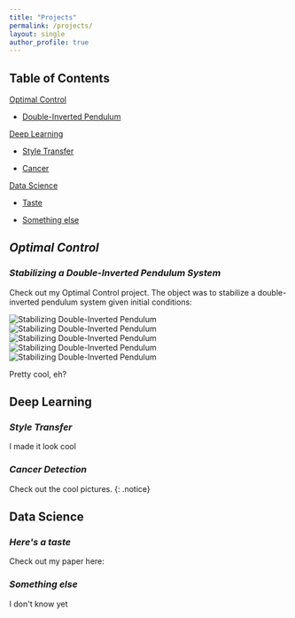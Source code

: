 ```yaml
---
title: "Projects"
permalink: /projects/
layout: single
author_profile: true
---
```


## Table of Contents
[Optimal Control](#optimal-control)

* [Double-Inverted Pendulum](#stabilizing-a-double-inverted-pendulum-system)

[Deep Learning](#deep-learning)

* [Style Transfer](#style-transfer)

* [Cancer](#cancer-detection)

[Data Science](#data-science)

* [Taste](#here's-a-taste)

* [Something else](#something-else)

## ***Optimal Control***
### ___Stabilizing a Double-Inverted Pendulum System___
Check out my Optimal Control project. The object was to stabilize a double-inverted pendulum system given initial conditions: 

![Stabilizing Double-Inverted Pendulum](https://drewjohnston13.github.io/video_1.gif)
![Stabilizing Double-Inverted Pendulum](https://drewjohnston13.github.io/video_2.gif)
![Stabilizing Double-Inverted Pendulum](https://drewjohnston13.github.io/video_3.gif)
![Stabilizing Double-Inverted Pendulum](https://drewjohnston13.github.io/video_4.gif)
![Stabilizing Double-Inverted Pendulum](https://drewjohnston13.github.io/video_5.gif)

Pretty cool, eh? 

## Deep Learning
### _Style Transfer_
I made it look cool

### _Cancer Detection_
Check out the cool pictures. 
{: .notice}

## Data Science
### _Here's a taste_
Check out my paper here:
### _Something else_ 
I don't know yet
